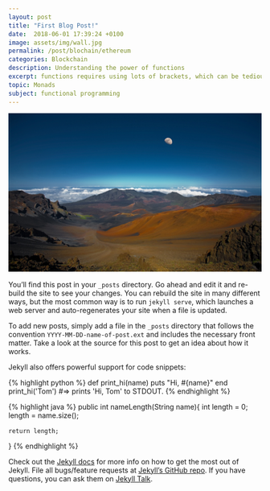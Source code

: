 ```yaml
---
layout: post
title: "First Blog Post!"
date:  2018-06-01 17:39:24 +0100
image: assets/img/wall.jpg
permalink: /post/blochain/ethereum
categories: Blockchain
description: Understanding the power of functions
excerpt: functions requires using lots of brackets, which can be tedious and are a major source of error for evaluating expressions by hand. To simplify expressions, you can omit brackets when it is clear what the intention of the function is. Particularly, a function application can omit the brackets surrounding each individual parameter and assume the function is applied to the nearest argument. So, instead of expressing a function of three arguments as
topic: Monads
subject: functional programming
---
```

![Here is an image](assets/img/wall.jpg)

You’ll find this post in your `_posts` directory. Go ahead and edit it and re-build the site to see your changes. You can rebuild the site in many different ways, but the most common way is to run `jekyll serve`, which launches a web server and auto-regenerates your site when a file is updated.

To add new posts, simply add a file in the `_posts` directory that follows the convention `YYYY-MM-DD-name-of-post.ext` and includes the necessary front matter. Take a look at the source for this post to get an idea about how it works.

Jekyll also offers powerful support for code snippets:

{% highlight python %}
def print_hi(name)
  puts "Hi, #{name}"
end
print_hi('Tom')
#=> prints 'Hi, Tom' to STDOUT.
{% endhighlight %}

{% highlight java %}
public int nameLength(String name){
    int length = 0;
    length = name.size();

    return length;
}
{% endhighlight %}

Check out the [Jekyll docs][jekyll-docs] for more info on how to get the most out of Jekyll. File all bugs/feature requests at [Jekyll’s GitHub repo][jekyll-gh]. If you have questions, you can ask them on [Jekyll Talk][jekyll-talk].

[jekyll-docs]: https://jekyllrb.com/docs/home
[jekyll-gh]:   https://github.com/jekyll/jekyll
[jekyll-talk]: https://talk.jekyllrb.com/
